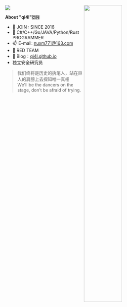 <img src="https://raw.githubusercontent.com/qi4L/qi4L/master/qi4L.svg"/>

<a href="#">
  <img align='right' width="49.5%" src="https://github-readme-stats.vercel.app/api?username=qi4L&show_icons=true&theme=gruvbox&hide_border=true" />
</a>

**About "qi4l"🇨🇳**

- 🌱 JOIN : SINCE 2016
- 🧠 C#/C++/Go/JAVA/Python/Rust PROGRAMMER
- 📫 E-mail: nuxm771@163.com
- 🌊 RED TEAM
- 🦜 Blog：[qi4l.github.io](https://qi4l.github.io/blog/)
- 独立安全研究员

> 我们终将是历史的执笔人，站在巨人的肩膀上去探知唯一真相 <br>
> We'll be the dancers on the stage, don't be afraid of trying.  
